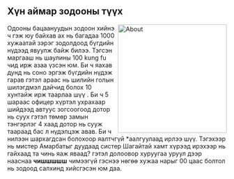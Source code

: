 ## Хүн аймар зодооны түүх 
<img align="right" src="https://i.ibb.co/BCqfv31/About.jpg" alt="About" width=250 border="0">

Одооны бацаануудын зодоон хийнэ ч гэж юу байхав ах нь багадаа 1000 хужаатай зэрэг зодолдоод бүгдийн нүдээд явуулж байж билээ. Тэгсэн маргааш нь шаулины 100 kung fu чид ирж азаа үзсэн юм. Би ч яахав дунд нь соно эргэж бүгдийн нүдэж гарав гэтэл араас нь шилийн голын шилэгдмэл дайчид болох 10 хунтайж ирж таарлаа шүү . Би ч 5 шараас офицер хүртэл ухрахаар шийдээд автуус зогсоогоод дотор нь суух гэтэл төмөр замын тэнгэрлэг 4 хаад дотор нь сууж таараад бас л нүдэлцэж авав. Би ч нилээн шархагдсан болохоор яалтчгүй *аалгуулаад ирлээ шүү. Тэгэхээр нь мистер Амарбатыг дуудаад систер Шагайтай хамт хүрээд ирэхээр нь гайхаад та 
 чинь яаж яваад? гэтэл долоовор хуруугаа уруул дээр нааснаа **чишшшшш** чимээгүй гэснээ нөгөө хужаа нарыг  00 цаас болтол нь зодоод салхинд хийсгэсэн юм даа.
